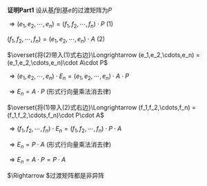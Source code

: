 **证明Part1**
设从基$f$到基$e$的过渡矩阵为$P$

$\Rightarrow(e_1,e_2,\cdots,e_n)
=(f_1,f_2,\cdots,f_n)\cdot P$ (1)

$(f_1,f_2,\cdots,f_n)=(e_1,e_2,\cdots,e_n)\cdot A$ (2)



$\overset{将(2)带入(1)式右边}\Longrightarrow
(e_1,e_2,\cdots,e_n)
=(e_1,e_2,\cdots,e_n)\cdot A\cdot P$


$\Rightarrow(e_1,e_2,\cdots,e_n)\cdot E_n
=(e_1,e_2,\cdots,e_n)\cdot A\cdot P$

$\Rightarrow E_n=A\cdot P$ (形式行向量乘法消去律)



$\overset{将(1)带入(2)式右边}\Longrightarrow 
(f_1,f_2,\cdots,f_n)
=(f_1,f_2,\cdots,f_n)\cdot P\cdot A$


$\Rightarrow (f_1,f_2,\cdots,f_n)\cdot E_n
=(f_1,f_2,\cdots,f_n)\cdot P\cdot A$

$\Rightarrow E_n=P\cdot A$  (形式行向量乘法消去律)



$\Rightarrow E_n=A\cdot P=P\cdot A$ 

$\Rightarrow $过渡矩阵都是非异阵

